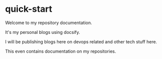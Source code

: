# quick-start  

Welcome to my repository documentation.

It's my personal blogs using docsify.

I will be publishing blogs here on devops related and other tech stuff here.

This even contains documentation on my repositories.  
